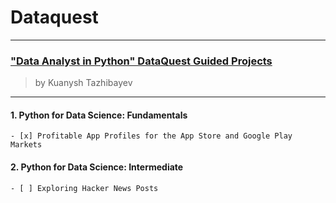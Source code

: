 # Dataquest 

----------
### ["Data Analyst in Python" DataQuest Guided Projects](https://app.dataquest.io/)
> by Kuanysh Tazhibayev
-----------
#### 1. Python for Data Science: Fundamentals
    - [x] Profitable App Profiles for the App Store and Google Play Markets
#### 2. Python for Data Science: Intermediate
    - [ ] Exploring Hacker News Posts
